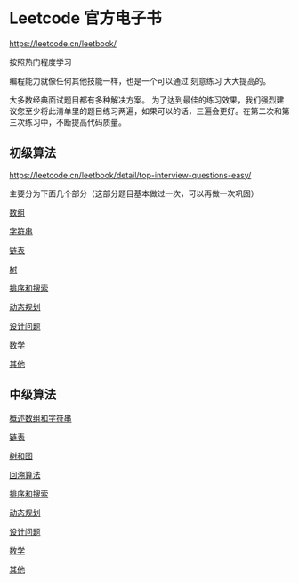 # Leetcode 官方电子书

https://leetcode.cn/leetbook/

按照热门程度学习

编程能力就像任何其他技能一样，也是一个可以通过 刻意练习 大大提高的。

大多数经典面试题目都有多种解决方案。 为了达到最佳的练习效果，我们强烈建议您至少将此清单里的题目练习两遍，如果可以的话，三遍会更好。在第二次和第三次练习中，不断提高代码质量。

## 初级算法

https://leetcode.cn/leetbook/detail/top-interview-questions-easy/

主要分为下面几个部分（这部分题目基本做过一次，可以再做一次巩固）

[数组](https://leetcode.cn/leetbook/read/top-interview-questions-easy/x2i30g/)

[字符串](https://leetcode.cn/leetbook/read/top-interview-questions-easy/x2uudv/)

[链表](https://leetcode.cn/leetbook/read/top-interview-questions-easy/x2t7vj/)

[树](https://leetcode.cn/leetbook/read/top-interview-questions-easy/x28wnt/)

[排序和搜索](https://leetcode.cn/leetbook/read/top-interview-questions-easy/x2322r/)

[动态规划](https://leetcode.cn/leetbook/read/top-interview-questions-easy/x2qpms/)

[设计问题](https://leetcode.cn/leetbook/read/top-interview-questions-easy/x26epd/)

[数学](https://leetcode.cn/leetbook/read/top-interview-questions-easy/x2kxrh/)

[其他](https://leetcode.cn/leetbook/read/top-interview-questions-easy/x2kje3/)





## 中级算法

[概述](https://leetcode.cn/leetbook/read/top-interview-questions-medium/x6vk7r/)[数组和字符串](https://leetcode.cn/leetbook/read/top-interview-questions-medium/xnfgpr/)

[链表](https://leetcode.cn/leetbook/read/top-interview-questions-medium/xvhqos/)

[树和图](https://leetcode.cn/leetbook/read/top-interview-questions-medium/xvxted/)

[回溯算法](https://leetcode.cn/leetbook/read/top-interview-questions-medium/xv5l9h/)

[排序和搜索](https://leetcode.cn/leetbook/read/top-interview-questions-medium/xv9dx3/)

[动态规划](https://leetcode.cn/leetbook/read/top-interview-questions-medium/xvenhm/)

[设计问题](https://leetcode.cn/leetbook/read/top-interview-questions-medium/xvopj1/)

[数学](https://leetcode.cn/leetbook/read/top-interview-questions-medium/xvreb7/)

[其他](https://leetcode.cn/leetbook/read/top-interview-questions-medium/xvpxc5/)

